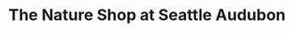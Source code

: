 ---
title: "The Nature Shop at Seattle Audubon"
url: /seattle/the-nature-shop-at-seattle-audubon/
shop: books
---